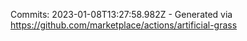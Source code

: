 Commits: 2023-01-08T13:27:58.982Z - Generated via https://github.com/marketplace/actions/artificial-grass
<br>
